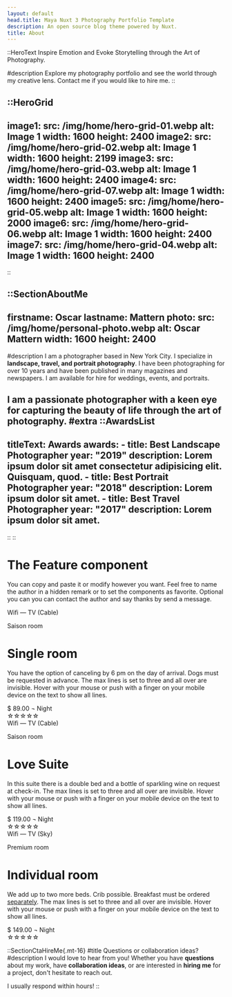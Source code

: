 ```yaml
---
layout: default
head.title: Maya Nuxt 3 Photography Portfolio Template
description: An open source blog theme powered by Nuxt.
title: About
---
```


::HeroText
Inspire Emotion and Evoke Storytelling through the Art of Photography.

#description
Explore my photography portfolio and see the world through my creative lens. Contact me if you would like to hire me.
::

::HeroGrid
---
image1:
  src: /img/home/hero-grid-01.webp
  alt: Image 1
  width: 1600
  height: 2400
image2:
  src: /img/home/hero-grid-02.webp
  alt: Image 1
  width: 1600
  height: 2199
image3:
  src: /img/home/hero-grid-03.webp
  alt: Image 1
  width: 1600
  height: 2400
image4:
  src: /img/home/hero-grid-07.webp
  alt: Image 1
  width: 1600
  height: 2400
image5:
  src: /img/home/hero-grid-05.webp
  alt: Image 1
  width: 1600
  height: 2000
image6:
  src: /img/home/hero-grid-06.webp
  alt: Image 1
  width: 1600
  height: 2400
image7:
  src: /img/home/hero-grid-04.webp
  alt: Image 1
  width: 1600
  height: 2400
---
::

::SectionAboutMe
---
firstname: Oscar 
lastname: Mattern
photo:
  src: /img/home/personal-photo.webp
  alt: Oscar Mattern
  width: 1600
  height: 2400
---
#description
I am a photographer based in New York City. I specialize in __landscape, travel, and portrait photography__. I have been photographing for over 10 years and have been published in many magazines and newspapers. I am available for hire for weddings, events, and portraits. 

I am a passionate photographer with a keen eye for capturing the beauty of life through the art of photography.
#extra
  ::AwardsList
  ---
  titleText: Awards
  awards:
    - title: Best Landscape Photographer
      year: "2019"
      description: Lorem ipsum dolor sit amet consectetur adipisicing elit. Quisquam, quod.
    - title: Best Portrait Photographer
      year: "2018"
      description: Lorem ipsum dolor sit amet.
    - title: Best Travel Photographer
      year: "2017"
      description: Lorem ipsum dolor sit amet.
  ---
  ::
::

<div class="w-full flex flex-col md:flex-row py-24 dark:bg-gray-800">
	<div class="flex flex-col w-[90%] lg:w-4/5 2xl:w-3/5 mx-auto">	
		<div class="w-full md:w-4/5 md:mx-auto text-center pt-3 px-4 md:!px-0 text-center">
			<h1 class="text-3xl mt-2 md:text-4xl font-semibold text-gray-800">
			The <span class="text-emerald-600"> Feature</span> component
			</h1>
			<p class="text-xl font-thin mb-4 line-clamp-4 mt-4 md:line-clamp-none text-gray-500">
				You can copy and paste it or modify however you want. Feel free to name the author in a hidden remark or to set the components as favorite. Optional you can you can contact the author and say thanks by send a message.
			</p>
		</div>
		<div class="flex flex-col md:flex-row w-full">	
			<div class="basis-1/3 w-full border border-gray-100 dark:!border-gray-600 rounded-md pr-0 md:mr-4 mt-6">
				<div class="flex flex-col relative">
					<!-- Image (c) by: https://unsplash.com/de/@vojtechbruzek -->
					<img src="https://images.unsplash.com/photo-1618773928121-c32242e63f39?q=80&w=2670&auto=format&fit=crop&ixlib=rb-4.0.3&ixid=M3wxMjA3fDB8MHxwaG90by1wYWdlfHx8fGVufDB8fHx8fA%3D%3D"
						 class="w-full relative z-10 max-h-80" title="" alt="" />
					<div class="absolute z-20 bg-emerald-600 uppercase px-3 py-1 top-3 right-3 text-white text-sm">Wifi — TV (Cable)</div>
				</div>
				<div class="flex flex-col px-4">
					<p class="text-sm mt-3 text-gray-300 dark:text-gray-600 font-semibold">
						Saison room
					</p>
					<h1 class="text-2xl my-2 md:text-3xl font-bold text-gray-600 ">
						<span class="text-emerald-600">Single</span> room
					</h1>
					<p class="text-sm mb-3 line-clamp-3 hover:line-clamp-none text-gray-500 ">
						You have the option of canceling by 6 pm on the day of arrival. Dogs must be requested in advance. The max lines is set to three and all over are invisible. Hover with your mouse or push with a finger on your mobile device on the text to show all lines.
					</p>
				</div>
				<div class="flex flex-row py-3 px-4 border-t border-gray-100 dark:!border-gray-600">
					<div class="w-1/2 flex flex-row dark:text-gray-400">
						<span class="mr-1">$</span>
						<span>89.00 ¬ Night</span>
					</div>
					<div class="w-1/2 text-yellow-400 text-right font-semibold">
						☆☆☆☆<span class="text-gray-500 font-normal">☆</span>
					</div>
				</div>
			</div>	
			<div class="basis-1/3 w-full border border-gray-100 dark:!border-gray-600 rounded-md pr-0 md:mx-4 mt-6">
				<div class="flex flex-col relative">
					<!-- Image (c) by: https://unsplash.com/de/@vojtechbruzek -->
					<img src="https://images.unsplash.com/photo-1618773928121-c32242e63f39?q=80&w=2670&auto=format&fit=crop&ixlib=rb-4.0.3&ixid=M3wxMjA3fDB8MHxwaG90by1wYWdlfHx8fGVufDB8fHx8fA%3D%3D"
						 class="w-full relative z-10 max-h-80" title="" alt="" />
					<div class="absolute z-20 bg-emerald-600 uppercase px-3 py-1 top-3 right-3 text-white text-sm">Wifi — TV (Cable)</div>
				</div>
				<div class="flex flex-col px-4">
					<p class="text-sm mt-3 text-gray-300 dark:text-gray-600 font-semibold">
						Saison room
					</p>
					<h1 class="text-2xl my-2 md:text-3xl font-bold text-gray-600 ">
						<span class="text-emerald-600">Love</span> Suite
					</h1>
					<p class="text-sm mb-3 line-clamp-3 hover:line-clamp-none text-gray-500 ">
						In this suite there is a double bed and a bottle of sparkling wine on request at check-in. The max lines is set to three and all over are invisible. Hover with your mouse or push with a finger on your mobile device on the text to show all lines.
					</p>
				</div>
				<div class="flex flex-row py-3 px-4 border-t border-gray-100 dark:!border-gray-600">
					<div class="basis-1/2 flex flex-row dark:text-gray-400">
						<span class="mr-1">$</span>
						<span>119.00 ¬ Night</span>
					</div>
					<div class="basis-1/2 text-yellow-400 text-end font-semibold">
						☆☆☆<span class="text-gray-500 font-normal">☆☆</span>
					</div>
				</div>
			</div>
			<div class="basis-1/3 w-full border border-gray-100 dark:!border-gray-600 rounded-md pr-0 md:ml-4 mt-6">
				<div class="flex flex-col relative">
					<!-- Image (c) by: https://unsplash.com/de/@vojtechbruzek -->
					<img src="https://images.unsplash.com/photo-1618773928121-c32242e63f39?q=80&w=2670&auto=format&fit=crop&ixlib=rb-4.0.3&ixid=M3wxMjA3fDB8MHxwaG90by1wYWdlfHx8fGVufDB8fHx8fA%3D%3D"
						 class="w-full relative z-10 max-h-80" title="" alt="" />
					<div class="absolute z-20 bg-emerald-600 uppercase px-3 py-1 top-3 right-3 text-white text-sm">Wifi — TV (Sky)</div>
				</div>
				<div class="flex flex-col px-4">
					<p class="text-sm mt-3 text-gray-300 dark:text-gray-600 font-semibold">
						Premium room
					</p>
					<h1 class="text-2xl my-2 md:text-3xl font-bold text-gray-600 ">
						<span class="text-emerald-600">Individual</span> room
					</h1>
					<p class="text-sm mb-3 line-clamp-3 hover:line-clamp-none text-gray-500 ">
						We add up to two more beds. Crib possible. Breakfast must be ordered <u>separately</u>. The max lines is set to three and all over are invisible. Hover with your mouse or push with a finger on your mobile device on the text to show all lines.
					</p>
				</div>
				<div class="flex flex-row py-3 px-4 border-t border-gray-100 dark:!border-gray-600">
					<div class="w-1/2 flex flex-row dark:text-gray-400">
						<span class="mr-1">$</span>
						<span>149.00 ¬ Night</span>
					</div>
					<div class="w-1/2 text-yellow-400 text-end font-semibold">
						☆☆☆☆☆
					</div>
				</div>
			</div>
		</div>
	</div>
</div>

::SectionCtaHireMe{.mt-16}
#title
Questions or collaboration ideas?
#description
I would love to hear from you! Whether you have __questions__ about my work, have __collaboration ideas__, or are interested in __hiring me__ for a project, don't hesitate to reach out.

I usually respond within hours!
::